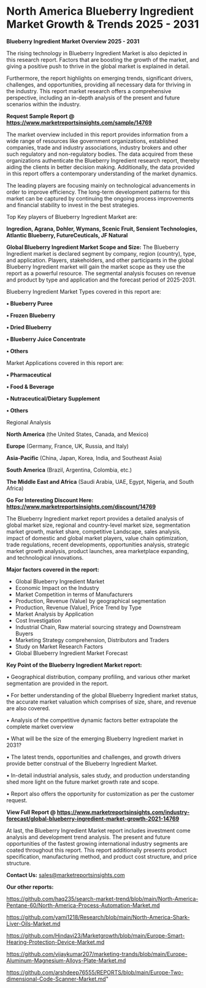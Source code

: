  # North America Blueberry Ingredient Market Growth & Trends 2025 - 2031

<Strong> Blueberry Ingredient Market Overview 2025 - 2031</strong>

The rising technology in Blueberry Ingredient Market is also depicted in this research report. Factors that are boosting the growth of the market, and giving a positive push to thrive in the global market is explained in detail.

Furthermore, the report highlights on emerging trends, significant drivers, challenges, and opportunities, providing all necessary data for thriving in the industry. This report market research offers a comprehensive perspective, including an in-depth analysis of the present and future scenarios within the industry.

<strong>Request Sample Report @ <a href=https://www.marketreportsinsights.com/sample/14769>https://www.marketreportsinsights.com/sample/14769</a></strong>

The market overview included in this report provides information from a wide range of resources like government organizations, established companies, trade and industry associations, industry brokers and other such regulatory and non-regulatory bodies. The data acquired from these organizations authenticate the Blueberry Ingredient research report, thereby aiding the clients in better decision making. Additionally, the data provided in this report offers a contemporary understanding of the market dynamics.

The leading players are focusing mainly on technological advancements in order to improve efficiency. The long-term development patterns for this market can be captured by continuing the ongoing process improvements and financial stability to invest in the best strategies.

Top Key players of Blueberry Ingredient Market are:

<strong>Ingredion, Agrana, Dohler, Wymans, Scenic Fruit, Sensient Technologies, Atlantic Blueberry, FutureCeuticals, JF Natural</strong>

<strong><b>Global Blueberry Ingredient Market Scope and Size:</b></strong>
The Blueberry Ingredient market is declared segment by company, region (country), type, and application. Players, stakeholders, and other participants in the global Blueberry Ingredient market will gain the market scope as they use the report as a powerful resource. The segmental analysis focuses on revenue and product by type and application and the forecast period of 2025-2031.

Blueberry Ingredient Market Types covered in this report are:

<strong>• Blueberry Puree

• Frozen Blueberry

• Dried Blueberry

• Blueberry Juice Concentrate

• Others</strong>

Market Applications covered in this report are:

<strong>• Pharmaceutical

• Food & Beverage

• Nutraceutical/Dietary Supplement

• Others</strong> 

Regional Analysis

<strong>North America</strong> (the United States, Canada, and Mexico)

<strong>Europe</strong> (Germany, France, UK, Russia, and Italy)

<strong>Asia-Pacific</strong> (China, Japan, Korea, India, and Southeast Asia)

<strong>South America</strong> (Brazil, Argentina, Colombia, etc.)

<strong>The Middle East and Africa</strong> (Saudi Arabia, UAE, Egypt, Nigeria, and South Africa)

<strong>Go For Interesting Discount Here: <a href=https://www.marketreportsinsights.com/discount/14769>https://www.marketreportsinsights.com/discount/14769</a></strong>

The Blueberry Ingredient market report provides a detailed analysis of global market size, regional and country-level market size, segmentation market growth, market share, competitive Landscape, sales analysis, impact of domestic and global market players, value chain optimization, trade regulations, recent developments, opportunities analysis, strategic market growth analysis, product launches, area marketplace expanding, and technological innovations.

<strong><b>Major factors covered in the report:</b></strong>
<ul>
  <li>Global Blueberry Ingredient Market </li>
  <li>Economic Impact on the Industry</li>
  <li>Market Competition in terms of Manufacturers</li>
  <li>Production, Revenue (Value) by geographical segmentation</li>
  <li>Production, Revenue (Value), Price Trend by Type</li>
  <li>Market Analysis by Application</li>
  <li>Cost Investigation</li>
  <li>Industrial Chain, Raw material sourcing strategy and Downstream Buyers</li>
  <li>Marketing Strategy comprehension, Distributors and Traders</li>
  <li>Study on Market Research Factors</li>
  <li>Global Blueberry Ingredient Market Forecast</li>
</ul>

<strong><b>Key Point of the Blueberry Ingredient Market report:</b></strong>

• Geographical distribution, company profiling, and various other market segmentation are provided in the report.

• For better understanding of the global Blueberry Ingredient market status, the accurate market valuation which comprises of size, share, and revenue are also covered.

• Analysis of the competitive dynamic factors better extrapolate the complete market overview

• What will be the size of the emerging Blueberry Ingredient market in 2031?

• The latest trends, opportunities and challenges, and growth drivers provide better construal of the Blueberry Ingredient Market.

• In-detail industrial analysis, sales study, and production understanding shed more light on the future market growth rate and scope.

• Report also offers the opportunity for customization as per the customer request.

<strong><b>View Full Report @ <a href=https://www.marketreportsinsights.com/industry-forecast/global-blueberry-ingredient-market-growth-2021-14769>https://www.marketreportsinsights.com/industry-forecast/global-blueberry-ingredient-market-growth-2021-14769</a></b></strong>


At last, the Blueberry Ingredient Market report includes investment come analysis and development trend analysis. The present and future opportunities of the fastest growing international industry segments are coated throughout this report. This report additionally presents product specification, manufacturing method, and product cost structure, and price structure.

<strong>Contact Us:</strong>
sales@marketreportsinsights.com

<strong>Our other reports:</strong>

<a href=https://github.com/haq235/search-market-trend/blob/main/North-America-Pentane-60/North-America-Process-Automation-Market.md>https://github.com/haq235/search-market-trend/blob/main/North-America-Pentane-60/North-America-Process-Automation-Market.md</a>

<a href=https://github.com/yami1218/Research/blob/main/North-America-Shark-Liver-Oils-Market.md>https://github.com/yami1218/Research/blob/main/North-America-Shark-Liver-Oils-Market.md</a>

<a href=https://github.com/Hindavi23/Marketgrowth/blob/main/Europe-Smart-Hearing-Protection-Device-Market.md>https://github.com/Hindavi23/Marketgrowth/blob/main/Europe-Smart-Hearing-Protection-Device-Market.md</a>

<a href=https://github.com/vijaykumar207/marketing-trands/blob/main/Europe-Aluminum-Magnesium-Alloys-Plate-Market.md>https://github.com/vijaykumar207/marketing-trands/blob/main/Europe-Aluminum-Magnesium-Alloys-Plate-Market.md</a>

<a href=https://github.com/arshdeep76555/REPORTS/blob/main/Europe-Two-dimensional-Code-Scanner-Market.md>https://github.com/arshdeep76555/REPORTS/blob/main/Europe-Two-dimensional-Code-Scanner-Market.md</a>"
